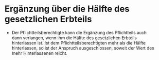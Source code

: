 # Ergänzung über die Hälfte des gesetzlichen Erbteils

- Der Pflichtteilsberechtigte kann die Ergänzung des Pflichtteils auch dann verlangen, wenn ihm die Hälfte des gesetzlichen Erbteils hinterlassen ist. Ist dem Pflichtteilsberechtigten mehr als die Hälfte hinterlassen, so ist der Anspruch ausgeschlossen, soweit der Wert des mehr Hinterlassenen reicht.

